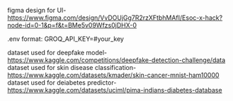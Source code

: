 figma design for UI- https://www.figma.com/design/VvDOUjGg7R2rzXFtbhMAfI/Esoc-x-hack?node-id=0-1&p=f&t=BMe5v09Wfzs0jDHX-0


.env format:
GROQ_API_KEY=#your_key

dataset used for deepfake model- https://www.kaggle.com/competitions/deepfake-detection-challenge/data
dataset used for skin disease classification- https://www.kaggle.com/datasets/kmader/skin-cancer-mnist-ham10000
dataset used for deiabetes predictor- https://www.kaggle.com/datasets/uciml/pima-indians-diabetes-database
